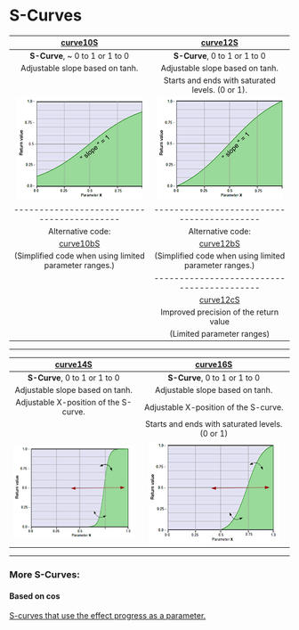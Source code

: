 # S-Curves


|              [curve10S](curve10S.md)                    |     [curve12S](curve12S.md)                       |
|:-------------------------------------------------------:|:-------------------------------------------------:|
|            **S-Curve**, ~ 0 to 1 or 1 to 0              |     **S-Curve**, 0 to 1 or 1 to 0                 |
|    Adjustable slope based on tanh.                      |     Adjustable slope based on tanh.               |
|                                                         | Starts and ends with saturated levels. (0 or 1).  |
|   [![](thumbnails/curve10S.png)](curve10S.md)           |  [![](thumbnails/curve12S.png)](curve12S.md)      |
|       ------------------------------------------        |     ------------------------------------------    |
|        Alternative code:                                |     Alternative code:                             |
|      [curve10bS](curve10S.md#curve10bS)                 |     [curve12bS](curve12S.md#curve12bS)                |
| (Simplified code when using limited parameter ranges.)  | (Simplified code when using limited parameter ranges.)|
|                                                         |     ------------------------------------------    |
|                                                         |     [curve12cS](curve12S.md#curve12cS)            |    
|                                                         |    Improved precision of the return value         |
|                                                         |    (Limited parameter ranges)                     |

  
---
       

|              [curve14S](curve14S.md)                    |          [curve16S](curve16S.md)                  |
|:-------------------------------------------------------:|:-------------------------------------------------:|
|            **S-Curve**, 0 to 1 or 1 to 0                |       **S-Curve**, 0 to 1 or 1 to 0               |
|      Adjustable slope based on tanh.                    |      Adjustable slope based on tanh.              |
|      Adjustable X-position of the S-curve.              |      Adjustable X-position of the S-curve.        |
|                                                         |   Starts and ends with saturated levels. (0 or 1) |
|   [![](thumbnails/curve14S.png)](curve14S.md)           |   [![](thumbnails/curve16S.png)](curve16S.md)     |

---

  
### More S-Curves:
#### Based on cos
 [S-curves that use the effect progress as a parameter.](../../Auto-synced_parameters/progress/README.md#s-curves)
